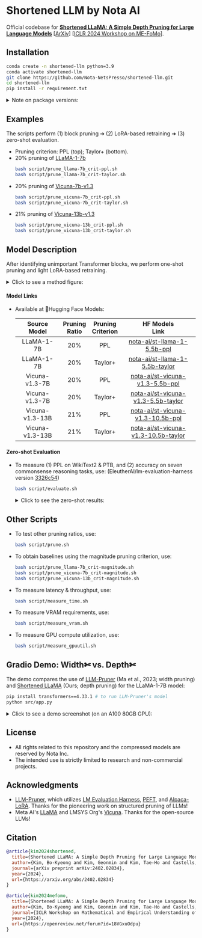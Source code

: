 # Shortened LLM by Nota AI
Official codebase for [**Shortened LLaMA: A Simple Depth Pruning for Large Language Models**](https://openreview.net/forum?id=18VGxuOdpu) [[ArXiv](https://arxiv.org/abs/2402.02834)] [[ICLR 2024 Workshop on ME-FoMo](https://sites.google.com/view/me-fomo2024)].

## Installation
  ```bash
  conda create -n shortened-llm python=3.9
  conda activate shortened-llm
  git clone https://github.com/Nota-NetsPresso/shortened-llm.git
  cd shortened-llm
  pip install -r requirement.txt
  ```

<details>
<summary>
Note on package versions:
</summary>

- Part of the below repositories is included for evaluation:
  - `src/LLMPruner`: horseee/LLM-Pruner version [213ffa4](https://github.com/horseee/LLM-Pruner/tree/213ffa4d02f92f16d29219a97fd01a8622db1550)
  - `src/lm_eval`: EleutherAI/lm-evaluation-harness version [3326c54](https://github.com/EleutherAI/lm-evaluation-harness/tree/3326c547a733d598b4377e54be96e194861b964c)
- Torch version used in our experiments: `2.0.1` for RTX3090 & A100; `2.1.1` for H100. 

</details>

## Examples
The scripts perform (1) block pruning ➔ (2) LoRA-based retraining ➔ (3) zero-shot evaluation.
- Pruning criterion: PPL (top); Taylor+ (bottom).
- 20% pruning of [LLaMA-1-7b](https://huggingface.co/baffo32/decapoda-research-llama-7B-hf)
  ```bash
  bash script/prune_llama-7b_crit-ppl.sh
  bash script/prune_llama-7b_crit-taylor.sh
  ```
- 20% pruning of [Vicuna-7b-v1.3](https://huggingface.co/lmsys/vicuna-7b-v1.3)
  ```bash
  bash script/prune_vicuna-7b_crit-ppl.sh
  bash script/prune_vicuna-7b_crit-taylor.sh
  ```
- 21% pruning of [Vicuna-13b-v1.3](https://huggingface.co/lmsys/vicuna-13b-v1.3) 
  ```bash
  bash script/prune_vicuna-13b_crit-ppl.sh
  bash script/prune_vicuna-13b_crit-taylor.sh
  ```

## Model Description
After identifying unimportant Transformer blocks, we perform one-shot pruning and light LoRA-based retraining.
    <details>
    <summary>
    Click to see a method figure:
    </summary>
    <img alt="method" img src="https://netspresso-research-code-release.s3.us-east-2.amazonaws.com/compressed-llm/st-llama_method.png" width="100%">
    </details>

#### Model Links
- Available at 🤗Hugging Face Models:

  | Source<br>Model | Pruning<br>Ratio | Pruning<br>Criterion | HF Models<br>Link |
  |:---:|:---:|:---:|:---:|
  | LLaMA-1-7B | 20% | PPL | [nota-ai/st-llama-1-5.5b-ppl](https://huggingface.co/nota-ai/st-llama-1-5.5b-ppl) |
  | LLaMA-1-7B | 20% | Taylor+ | [nota-ai/st-llama-1-5.5b-taylor](https://huggingface.co/nota-ai/st-llama-1-5.5b-taylor) |
  | Vicuna-v1.3-7B | 20% | PPL | [nota-ai/st-vicuna-v1.3-5.5b-ppl](https://huggingface.co/nota-ai/st-vicuna-v1.3-5.5b-ppl) |
  | Vicuna-v1.3-7B | 20% | Taylor+ | [nota-ai/st-vicuna-v1.3-5.5b-taylor](https://huggingface.co/nota-ai/st-vicuna-v1.3-5.5b-taylor) |
  | Vicuna-v1.3-13B | 21% | PPL | [nota-ai/st-vicuna-v1.3-10.5b-ppl](https://huggingface.co/nota-ai/st-vicuna-v1.3-10.5b-ppl) |
  | Vicuna-v1.3-13B | 21% | Taylor+ | [nota-ai/st-vicuna-v1.3-10.5b-taylor](https://huggingface.co/nota-ai/st-vicuna-v1.3-10.5b-taylor) |

#### Zero-shot Evaluation
- To measure (1) PPL on WikiText2 & PTB, and (2) accuracy on seven commonsense reasoning tasks, use: (EleutherAI/lm-evaluation-harness version [3326c54](https://github.com/EleutherAI/lm-evaluation-harness/tree/3326c547a733d598b4377e54be96e194861b964c))
    ```bash
    bash script/evaluate.sh
    ```

    <details>
    <summary>
    Click to see the zero-shot results:
    </summary>
  <img alt="results" img src="https://netspresso-research-code-release.s3.us-east-2.amazonaws.com/compressed-llm/st-llama_zero-shot_scores.png" width="100%">
    </details>

## Other Scripts
- To test other pruning ratios, use:
  ```bash
  bash script/prune.sh
  ```

- To obtain baselines using the magnitude pruning criterion, use:
  ```bash
  bash script/prune_llama-7b_crit-magnitude.sh
  bash script/prune_vicuna-7b_crit-magnitude.sh
  bash script/prune_vicuna-13b_crit-magnitude.sh
  ```

- To measure latency & throughput, use:
  ```bash
  bash script/measure_time.sh
  ```

- To measure VRAM requirements, use:
  ```bash
  bash script/measure_vram.sh
  ```

- To measure GPU compute utilization, use:
  ```bash
  bash script/measure_gpuutil.sh
  ```

## Gradio Demo: Width✄ vs. Depth✄
The demo compares the use of [LLM-Pruner](https://arxiv.org/abs/2305.11627) (Ma et al., 2023; width pruning) and [Shortened LLaMA](https://arxiv.org/abs/2402.02834) (Ours; depth pruning) for the LLaMA-1-7B model:
  ```bash
  pip install transformers==4.33.1 # to run LLM-Pruner's model
  python src/app.py
  ```
<details>
<summary>
Click to see a demo screenshot (on an A100 80GB GPU):
</summary>
<img alt="demo" img src="https://netspresso-research-code-release.s3.us-east-2.amazonaws.com/compressed-llm/st-llama_demo_screenshot.png" width="100%">
</details>

## License
- All rights related to this repository and the compressed models are reserved by Nota Inc.
- The intended use is strictly limited to research and non-commercial projects.

## Acknowledgments
- [LLM-Pruner](https://github.com/horseee/LLM-Pruner), which utilizes [LM Evaluation Harness](https://github.com/EleutherAI/lm-evaluation-harness), [PEFT](https://github.com/huggingface/peft), and [Alpaca-LoRA](https://github.com/tloen/alpaca-lora). Thanks for the pioneering work on structured pruning of LLMs! 
- Meta AI's [LLaMA](https://github.com/facebookresearch/llama) and  LMSYS Org's [Vicuna](https://github.com/lm-sys/FastChat/blob/main/docs/vicuna_weights_version.md). Thanks for the open-source LLMs!

## Citation
```bibtex
@article{kim2024shortened,
  title={Shortened LLaMA: A Simple Depth Pruning for Large Language Models},
  author={Kim, Bo-Kyeong and Kim, Geonmin and Kim, Tae-Ho and Castells, Thibault and Choi, Shinkook and Shin, Junho and Song, Hyoung-Kyu},
  journal={arXiv preprint arXiv:2402.02834},      
  year={2024},
  url={https://arxiv.org/abs/2402.02834}
}
```
```bibtex
@article{kim2024mefomo,
  title={Shortened LLaMA: A Simple Depth Pruning for Large Language Models},
  author={Kim, Bo-Kyeong and Kim, Geonmin and Kim, Tae-Ho and Castells, Thibault and Choi, Shinkook and Shin, Junho and Song, Hyoung-Kyu},
  journal={ICLR Workshop on Mathematical and Empirical Understanding of Foundation Models (ME-FoMo)},
  year={2024},
  url={https://openreview.net/forum?id=18VGxuOdpu}
}
```
